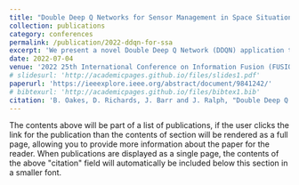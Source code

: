 ```yaml
---
title: "Double Deep Q Networks for Sensor Management in Space Situational Awareness"
collection: publications
category: conferences
permalink: /publication/2022-ddqn-for-ssa
excerpt: 'We present a novel Double Deep Q Network (DDQN) application to a sensor management problem in space situational awareness (SSA). Frequent launches of satellites into Earth orbit pose a significant sensor management challenge, whereby a limited number of sensors are required to detect and track an increasing number of objects. In this paper, we demonstrate the use of reinforcement learning to develop a sensor management policy for SSA. We simulate a controllable Earth-based telescope, which is trained to maximise the number of satellites tracked using an extended Kalman filter. The estimated state covariance matrices for satellites observed under the DDQN policy are greatly reduced compared to those generated by an alternate (random) policy. This work provides the basis for further advancements and motivates the use of reinforcement learning for SSA.'
date: 2022-07-04
venue: '2022 25th International Conference on Information Fusion (FUSION)'
# slidesurl: 'http://academicpages.github.io/files/slides1.pdf'
paperurl: 'https://ieeexplore.ieee.org/abstract/document/9841242/'
# bibtexurl: 'http://academicpages.github.io/files/bibtex1.bib'
citation: 'B. Oakes, D. Richards, J. Barr and J. Ralph, "Double Deep Q Networks for Sensor Management in Space Situational Awareness," <i>2022 25th International Conference on Information Fusion (FUSION)</i>, Linköping, Sweden, 2022, pp. 1-6, doi: 10.23919/FUSION49751.2022.9841242.'
---
```

The contents above will be part of a list of publications, if the user clicks the link for the publication than the contents of section will be rendered as a full page, allowing you to provide more information about the paper for the reader. When publications are displayed as a single page, the contents of the above "citation" field will automatically be included below this section in a smaller font.
